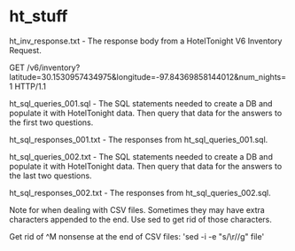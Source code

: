 # ht_stuff

ht_inv_response.txt - The response body from a HotelTonight V6 Inventory Request.

  GET /v6/inventory?latitude=30.1530957434975&longitude=-97.84369858144012&num_nights=1 HTTP/1.1
  
ht_sql_queries_001.sql - The SQL statements needed to create a DB and populate it with HotelTonight data. Then query that data for the answers to the first two questions.

ht_sql_responses_001.txt - The responses from ht_sql_queries_001.sql.

ht_sql_queries_002.txt - The SQL statements needed to create a DB and populate it with HotelTonight data. Then query that data for the answers to the last two questions.

ht_sql_responses_002.txt - The responses from ht_sql_queries_002.sql.

Note for when dealing with CSV files. Sometimes they may have extra characters appended to the end. Use sed to get rid of those characters.

Get rid of ^M nonsense at the end of CSV files: 'sed -i -e "s/\r//g" file'
